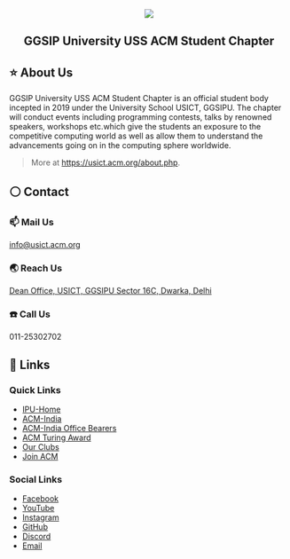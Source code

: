 <div align="center">
<img src="https://i.imgur.com/M8YlbuC_d.webp"><br>
</div>

<h2 align="center"> GGSIP University USS ACM Student Chapter </h2>

## :star: About Us

GGSIP University USS ACM Student Chapter is an official student body incepted in 2019 under the University School USICT, GGSIPU. The chapter will conduct events including programming contests, talks by renowned speakers, workshops etc.which give the students an exposure to the competitive computing world as well as allow them to understand the advancements going on in the computing sphere worldwide.

> More at <https://usict.acm.org/about.php>.

## :white_circle: Contact

### :mailbox: Mail Us

info@usict.acm.org

### :earth_asia: Reach Us

[Dean Office, USICT, GGSIPU Sector 16C, Dwarka, Delhi](https://goo.gl/maps/4ALxZAv4fb7sGXrZ9)

### :telephone: Call Us

011-25302702

## :link: Links

### Quick Links

- [IPU-Home](http://www.ipu.ac.in/)
- [ACM-India](https://india.acm.org/)
- [ACM-India Office Bearers](https://www.acm.org/about-acm/acm-india-council)
- [ACM Turing Award](https://amturing.acm.org/award_winners/reddy_9634208.cfm)
- [Our Clubs](https://usict.acm.org/clubs.php)
- [Join ACM](https://usict.acm.org/benefits.php#registration)

### Social Links

- [Facebook](https://usict.acm.org/facebook)
- [YouTube](https://usict.acm.org/youtube)
- [Instagram](https://usict.acm.org/instagram)
- [GitHub](https://github.com/usict-acm)
- [Discord](https://usict.acm.org/discord)
- [Email](mailto:info@usict.acm.org)
